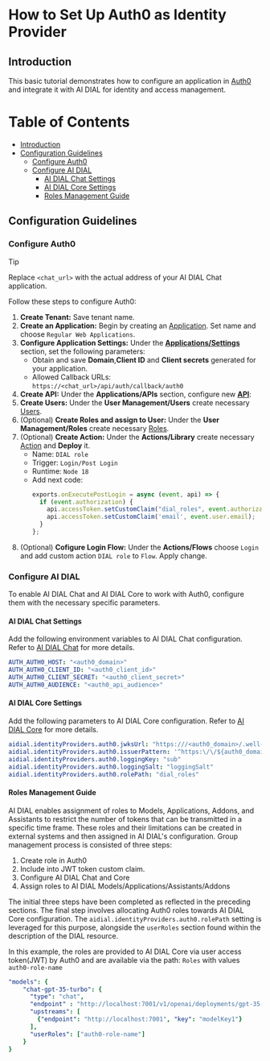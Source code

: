 
<!-- omit from toc -->
# How to Set Up Auth0 as Identity Provider

## Introduction

This basic tutorial demonstrates how to configure an application in [Auth0](https://auth0.com/docs/get-started) and integrate it with AI DIAL for identity and access management.

<div class="docusaurus-ignore">

<!-- omit from toc -->
# Table of Contents

- [Introduction](#introduction)
- [Configuration Guidelines](#configuration-guidelines)
  - [Configure Auth0](#configure-auth0)
  - [Configure AI DIAL](#configure-ai-dial)
    - [AI DIAL Chat Settings](#ai-dial-chat-settings)
    - [AI DIAL Core Settings](#ai-dial-core-settings)
    - [Roles Management Guide](#roles-management-guide)
  
</div>

## Configuration Guidelines

### Configure Auth0

> [!TIP]
> Replace `<chat_url>` with the actual address of your AI DIAL Chat application.

Follow these steps to configure Auth0:

1. **Create Tenant:** Save tenant name.
1. **Create an Application:** Begin by creating an [Application](https://auth0.com/docs/get-started/auth0-overview/create-applications). Set name and choose `Regular Web Applications`.
1. **Configure Application Settings:** Under the [**Applications/Settings**](https://auth0.com/docs/get-started/applications/application-settings) section, set the following parameters:
    - Obtain and save **Domain**,**Client ID** and **Client secrets** generated for your application.
    - Allowed Callback URLs: `https://<chat_url>/api/auth/callback/auth0`
1. **Create API:** Under the **Applications/APIs** section, configure new [**API**](https://auth0.com/docs/get-started/apis/api-settings):
1. **Create Users:** Under the **User Management/Users** create necessary [Users](https://auth0.com/docs/manage-users/user-accounts/create-users).
1. (Optional) **Create Roles and assign to User:** Under the **User Management/Roles** create necessary [Roles](https://auth0.com/docs/manage-users/access-control/configure-core-rbac/roles/create-roles).
1. (Optional) **Create Action:** Under the **Actions/Library** create necessary [Action]() and **Deploy** it.
   - Name: `DIAL role`
   - Trigger: `Login/Post Login`
   - Runtime: `Node 18`
   - Add next code:
     ```js
     exports.onExecutePostLogin = async (event, api) => {
       if (event.authorization) { 
         api.accessToken.setCustomClaim("dial_roles", event.authorization.roles);
         api.accessToken.setCustomClaim('email', event.user.email);
       }
     };
     ```   
1. (Optional) **Cofigure Login Flow:** Under the **Actions/Flows** choose `Login` and add custom action `DIAL role` to `Flow`. Apply change.

### Configure AI DIAL

To enable AI DIAL Chat and AI DIAL Core to work with Auth0, configure them with the necessary specific parameters.

#### AI DIAL Chat Settings

Add the following environment variables to AI DIAL Chat configuration. Refer to [AI DIAL Chat](https://github.com/epam/ai-dial-chat/blob/development/apps/chat/README.md#environment-variables) for more details.
   
  ```yaml
  AUTH_AUTH0_HOST: "<auth0_domain>"
  AUTH_AUTH0_CLIENT_ID: "<auth0_client_id>"
  AUTH_AUTH0_CLIENT_SECRET: "<auth0_client_secret>"
  AUTH_AUTH0_AUDIENCE: "<auth0_api_audience>" 
  ```

#### AI DIAL Core Settings

Add the following parameters to AI DIAL Core configuration. Refer to [AI DIAL Core](https://github.com/epam/ai-dial-core?tab=readme-ov-file#configuration) for more details.
   
  ```yaml
  aidial.identityProviders.auth0.jwksUrl: "https:///<auth0_domain>/.well-known/jwks.json"
  aidial.identityProviders.auth0.issuerPattern: '^https:\/\/${auth0_domain_name}\.eu\.auth0\.com.*$'
  aidial.identityProviders.auth0.loggingKey: "sub"
  aidial.identityProviders.auth0.loggingSalt: "loggingSalt"
  aidial.identityProviders.auth0.rolePath: "dial_roles"
  ```

#### Roles Management Guide

AI DIAL enables assignment of roles to Models, Applications, Addons, and Assistants to restrict the number of tokens that can be transmitted in a specific time frame. These roles and their limitations can be created in external systems and then assigned in AI DIAL's configuration.
Group management process is consisted of three steps:

1. Create role in Auth0
1. Include into JWT token custom claim.
1. Configure AI DIAL Chat and Core
1. Assign roles to AI DIAL Models/Applications/Assistants/Addons

The initial three steps have been completed as reflected in the preceding sections. The final step involves allocating Auth0 roles towards AI DIAL Core configuration. The `aidial.identityProviders.auth0.rolePath` setting is leveraged for this purpose, alongside the `userRoles` section found within the description of the DIAL resource.

In this example, the roles are provided to AI DIAL Core via user access token(JWT) by Auth0 and are available via the path: `Roles` with values `auth0-role-name`

  ```yaml
  "models": {
      "chat-gpt-35-turbo": {
        "type": "chat",
        "endpoint" : "http://localhost:7001/v1/openai/deployments/gpt-35-turbo/chat/completions",
        "upstreams": [
          {"endpoint": "http://localhost:7001", "key": "modelKey1"}
        ],
        "userRoles": ["auth0-role-name"]
      }
  }
  ```
